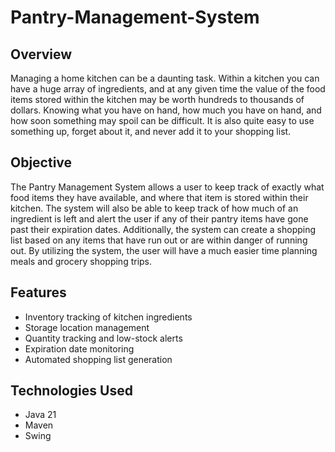 # Pantry-Management-System

## Overview
Managing a home kitchen can be a daunting task. Within a kitchen you can have a huge array of ingredients, and at any given time the value of the food items stored within the kitchen may be worth hundreds to thousands of dollars. Knowing what you have on hand, how much you have on hand, and how soon something may spoil can be difficult. It is also quite easy to use something up, forget about it, and never add it to your shopping list. 

## Objective
The Pantry Management System allows a user to keep track of exactly what food items they have available, and where that item is stored within their kitchen. The system will also be able to keep track of how much of an ingredient is left and alert the user if any of their pantry items have gone past their expiration dates. Additionally, the system can create a shopping list based on any items that have run out or are within danger of running out. By utilizing the system, the user will have a much easier time planning meals and grocery shopping trips.

## Features
- Inventory tracking of kitchen ingredients
- Storage location management
- Quantity tracking and low-stock alerts
- Expiration date monitoring
- Automated shopping list generation

## Technologies Used
- Java 21
- Maven
- Swing
